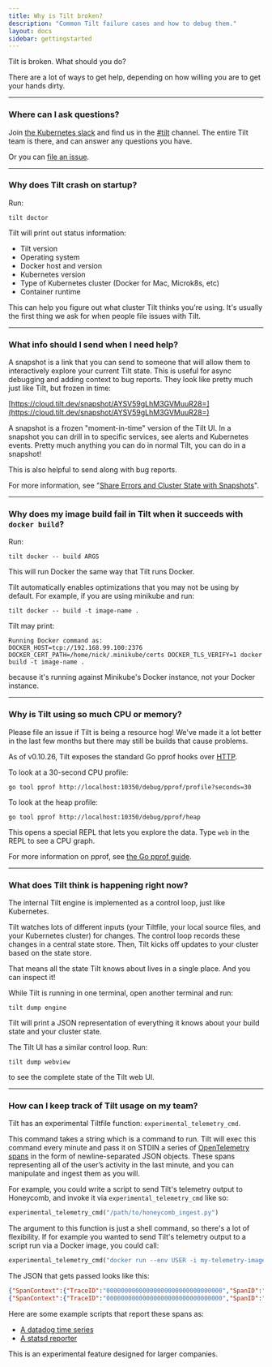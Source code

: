 ```yaml
---
title: Why is Tilt broken?
description: "Common Tilt failure cases and how to debug them."
layout: docs
sidebar: gettingstarted
---
```


Tilt is broken. What should you do?

There are a lot of ways to get help,
depending on how willing you are to get your hands dirty.

---

### Where can I ask questions?

Join [the Kubernetes slack](http://slack.k8s.io) and
find us in the [#tilt](https://kubernetes.slack.com/messages/CESBL84MV/)
channel. The entire Tilt team is there, and can answer any questions you have.

Or you can [file an issue](https://github.com/tilt-dev/tilt/issues).

---

### Why does Tilt crash on startup?

Run:

```shell
tilt doctor
```

Tilt will print out status information:
- Tilt version
- Operating system
- Docker host and version
- Kubernetes version
- Type of Kubernetes cluster (Docker for Mac, Microk8s, etc)
- Container runtime

This can help you figure out what cluster Tilt thinks you're using. It's usually
the first thing we ask for when people file issues with Tilt.

---

### What info should I send when I need help?

A snapshot is a link that you can send to someone that will allow them to
interactively explore your current Tilt state. This is useful for async
debugging and adding context to bug reports. They look like pretty much just
like Tilt, but frozen in time:

[https://cloud.tilt.dev/snapshot/AYSV59gLhM3GVMuuR28=](https://cloud.tilt.dev/snapshot/AYSV59gLhM3GVMuuR28=)

A snapshot is a frozen "moment-in-time" version of the Tilt UI. In a snapshot
you can drill in to specific services, see alerts and Kubernetes events. Pretty
much anything you can do in normal Tilt, you can do in a snapshot!

This is also helpful to send along with bug reports.

For more information, see "[Share Errors and Cluster State with Snapshots](snapshots.html)".

---

### Why does my image build fail in Tilt when it succeeds with `docker build`?

Run:

```shell
tilt docker -- build ARGS
```

This will run Docker the same way that Tilt runs Docker.

Tilt automatically enables optimizations that you may not be using by
default. For example, if you are using minikube and run:

```shell
tilt docker -- build -t image-name .
```

Tilt may print:

```
Running Docker command as:
DOCKER_HOST=tcp://192.168.99.100:2376 DOCKER_CERT_PATH=/home/nick/.minikube/certs DOCKER_TLS_VERIFY=1 docker build -t image-name .
```

because it's running against Minikube's Docker instance, not your Docker instance.

---

### Why is Tilt using so much CPU or memory?

Please file an issue if Tilt is being a resource hog! We've made it a lot better
in the last few months but there may still be builds that cause problems.

As of v0.10.26, Tilt exposes the standard Go pprof hooks over [HTTP](https://golang.org/pkg/net/http/pprof/).

To look at a 30-second CPU profile:

```shell
go tool pprof http://localhost:10350/debug/pprof/profile?seconds=30
```

To look at the heap profile:

```shell
go tool pprof http://localhost:10350/debug/pprof/heap
```

This opens a special REPL that lets you explore the data.
Type `web` in the REPL to see a CPU graph.

For more information on pprof, see [the Go pprof guide](https://github.com/google/pprof/blob/master/doc/README.md).

---

### What does Tilt think is happening right now?

The internal Tilt engine is implemented as a control loop, just like Kubernetes.

Tilt watches lots of different inputs (your Tiltfile, your local source files,
and your Kubernetes cluster) for changes. The control loop records these
changes in a central state store. Then, Tilt kicks off updates to your cluster
based on the state store.

That means all the state Tilt knows about lives in a single place. And you can inspect it!

While Tilt is running in one terminal, open another terminal and run:

```shell
tilt dump engine
```

Tilt will print a JSON representation of everything it knows about your build state and your cluster state.

The Tilt UI has a similar control loop. Run:

```shell
tilt dump webview
```

to see the complete state of the Tilt web UI.

---

### How can I keep track of Tilt usage on my team?

Tilt has an experimental Tiltfile function: `experimental_telemetry_cmd`.

This command takes a string which is a command to run. Tilt will exec this
command every minute and pass it on STDIN a series of [OpenTelemetry spans](https://github.com/open-telemetry/opentelemetry-specification/blob/master/specification/overview.md#distributed-tracing)
in the form of newline-separated JSON objects. These spans representing all of the user’s
activity in the last minute, and you can manipulate and ingest them as you will.

For example, you could write a script to send Tilt's telemetry output to Honeycomb, and invoke it
via `experimental_telemetry_cmd` like so:

```python
experimental_telemetry_cmd("/path/to/honeycomb_ingest.py")
```

The argument to this function is just a shell command, so there's a lot of flexibility. If for
example you wanted to send Tilt's telemetry output to a script run via a Docker image, you could call:
```python
experimental_telemetry_cmd("docker run --env USER -i my-telemetry-image")
``` 

The JSON that gets passed looks like this:
```json
{"SpanContext":{"TraceID":"00000000000000000000000000000000","SpanID":"0000000000000000","TraceFlags":1},"ParentSpanID":"0000000000000000","SpanKind":1,"Name":"tilt.dev/usage/update","StartTime":"2019-12-11T12:18:30.702255-05:00","EndTime":"2019-12-11T12:18:31.920728054-05:00","Attributes":null,"MessageEvents":null,"Links":null,"Status":0,"HasRemoteParent":false,"DroppedAttributeCount":0,"DroppedMessageEventCount":0,"DroppedLinkCount":0,"ChildSpanCount":0}
{"SpanContext":{"TraceID":"00000000000000000000000000000000","SpanID":"0000000000000000","TraceFlags":1},"ParentSpanID":"0000000000000000","SpanKind":1,"Name":"tilt.dev/usage/update","StartTime":"2019-12-11T12:18:31.922581-05:00","EndTime":"2019-12-11T12:18:32.257773437-05:00","Attributes":null,"MessageEvents":null,"Links":null,"Status":0,"HasRemoteParent":false,"DroppedAttributeCount":0,"DroppedMessageEventCount":0,"DroppedLinkCount":0,"ChildSpanCount":0}
```

Here are some example scripts that report these spans as:

- [A datadog time series](https://github.com/jazzdan/datadog_example/blob/master/example.rb)
- [A statsd reporter](https://github.com/jazzdan/statsd_example/blob/master/main.rb)

This is an experimental feature designed for larger companies.
